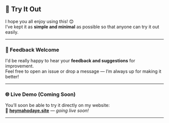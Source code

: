 ## 🚀 Try It Out

I hope you all enjoy using this! 😊  
I’ve kept it as **simple and minimal** as possible so that anyone can try it out easily.

---

### 💬 Feedback Welcome

I'd be really happy to hear your **feedback and suggestions** for improvement.  
Feel free to open an issue or drop a message — I’m always up for making it better!

---

### 🌐 Live Demo (Coming Soon)

You’ll soon be able to try it directly on my website:  
🔗 **[heymahodaye.site](https://heymahodaye.site)** — _going live soon!_

---
